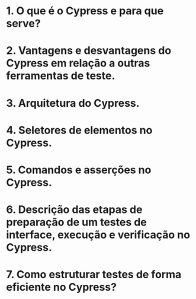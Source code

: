 # 1. O que é o Cypress e para que serve?
# 2. Vantagens e desvantagens do Cypress em relação a outras ferramentas de teste.
# 3. Arquitetura do Cypress.
# 4. Seletores de elementos no Cypress.
# 5. Comandos e asserções no Cypress.
# 6. Descrição das etapas de preparação de um testes de interface, execução e verificação no Cypress.
# 7. Como estruturar testes de forma eficiente no Cypress?

